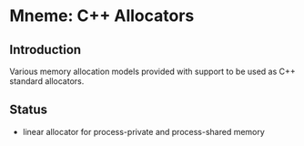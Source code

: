 
# Mneme: C++ Allocators

## Introduction

Various memory allocation models provided with support to be used as C++ standard allocators.


## Status

- linear allocator for process-private and process-shared memory


